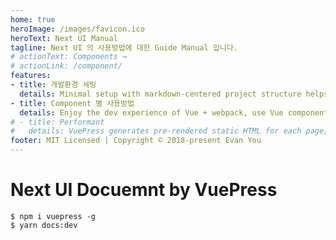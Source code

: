 ```yaml
---
home: true
heroImage: /images/favicon.ico
heroText: Next UI Manual
tagline: Next UI 의 사용방법에 대한 Guide Manual 입니다.
# actionText: Components →
# actionLink: /component/
features:
- title: 개발환경 세팅
  details: Minimal setup with markdown-centered project structure helps you focus on writing.
- title: Component 별 사용방법
  details: Enjoy the dev experience of Vue + webpack, use Vue components in markdown, and develop custom themes with Vue.
# - title: Performant
#   details: VuePress generates pre-rendered static HTML for each page, and runs as an SPA once a page is loaded.
footer: MIT Licensed | Copyright © 2018-present Evan You
---
```


# Next UI Docuemnt by VuePress

```
$ npm i vuepress -g
$ yarn docs:dev
```